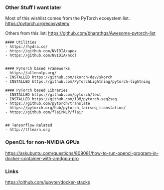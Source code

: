 


### Other Stuff I want later

Most of this wishlist comes from the PyTorch ecosystem list.
https://pytorch.org/ecosystem/

Others from this list: https://github.com/bharathgs/Awesome-pytorch-list

	#### Utilities
	- https://hydra.cc/
	- https://github.com/NVIDIA/apex
	- https://github.com/NVIDIA/nccl


	#### PyTorch based Frameworks
	- https://allennlp.org/
	- INSTALLED https://github.com/skorch-dev/skorch
	- INSTALLED https://github.com/PyTorchLightning/pytorch-lightning

	#### PyTorch based Libraries
	- INSTALLED https://github.com/pytorch/text
	- INSTALLED https://github.com/IBM/pytorch-seq2seq
	- https://github.com/pytorch/translate
	- https://pytorch.org/hub/pytorch_fairseq_translation/
	- https://github.com/flairNLP/flair


	## Tensorflow Related
	- http://tflearn.org


### OpenCL for non-NVIDIA GPUs

https://askubuntu.com/questions/809081/how-to-run-opencl-program-in-docker-container-with-amdgpu-pro


### Links

https://github.com/jupyter/docker-stacks
